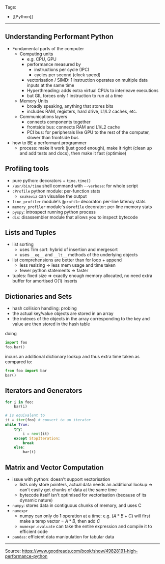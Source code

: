 Tags:
- [[Python]]
---
## Understanding Performant Python
- Fundamental parts of the computer
    - Computing units
        - e.g. CPU, GPU
        - performance measured by
            - instructions per cycle (IPC)
            - cycles per second (clock speed)
        - vectorisation / SIMD: 1 instruction operates on multiple data inputs at the same time
        - Hyperthreading: adds extra virtual CPUs to interleave executions
        - but GIL forces only 1 instruction to run at a time
    - Memory Units
        - broadly speaking, anything that stores bits
        - includes RAM, registers, hard drive, L1/L2 caches, etc.
    - Communications layers
        - connects components together
        - frontside bus: connects RAM and L1/L2 cache
        - PCI bus: for peripherals like GPU to the rest of the computer, slower than frontside bus
- how to BE a performant programmer
    - process: make it work (just good enough), make it right (clean up and add tests and docs), then make it fast (optimise)

## Profiling tools
- pure python: decorators + `time.time()`
- `/usr/bin/time` shell command with `--verbose`: for whole script
- `cProfile` python module: per-function stats
    - `snakeviz` can visualise the output
- `line_profiler` module's `@profile` decorator: per-line latency stats
- `memory_profiler` module's `@profile` decorator:  per-line memory stats
- `pyspy`: introspect running python process
- `dis`: disassembler module that allows you to inspect bytecode

## Lists and Tuples
- list sorting
    - uses Tim sort: hybrid of insertion and mergesort
    - uses `__eq__` and `__lt__` methods of the underlying objects
- list comprehensions are better than for loop + append
    - less resizing => less mem usage and time taken
    - fewer python statements => faster
- tuples: fixed size => exactly enough memory allocated, no need extra buffer for amortised O(1) inserts

## Dictionaries and Sets
- hash collision handling: probing
- the actual key/value objects are stored in an array
- the indexes of the objects in the array corresponding to the key and value are then stored in the hash table

doing
```python
import foo
foo.bar()
```
incurs an additional dictionary lookup and thus extra time taken as compared to:
```python
from foo import bar
bar()
```

## Iterators and Generators
```python
for i in foo:
    bar(i)

# is equivalent to
it = iter(foo) # convert to an iterator
while True:
    try:
        i = next(it)
    except StopIteration:
        break
    else:
        bar(i)
```

## Matrix and Vector Computation
- issue with python: doesn't support vectorisation
    - lists only store pointers, actual data needs an additional lookup => can't easily get chunks of data at the same time
    - bytecode itself isn't optimised for vectorisation (because of its dynamic nature)
- `numpy`: stores data in contiguous chunks of memory, and uses C
- `numexpr`
    - numpy can only do 1 operation at a time: e.g. $(A*B+C)$ will first make a temp vector = $A*B$, then add $C$
    - `numexpr.evaluate` can take the entire expression and compile it to efficient code
- `pandas`: efficient data manipulation for tabular data

---
Source: https://www.goodreads.com/book/show/49828191-high-performance-python

